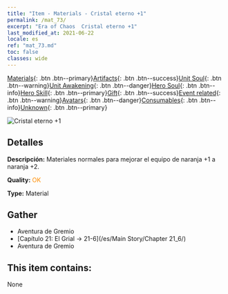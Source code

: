 ```yaml
---
title: "Item - Materials - Cristal eterno +1"
permalink: /mat_73/
excerpt: "Era of Chaos  Cristal eterno +1"
last_modified_at: 2021-06-22
locale: es
ref: "mat_73.md"
toc: false
classes: wide
---
```

 [Materials](/ItemsES/){: .btn .btn--primary}[Artifacts](/ItemsES/Artifacts/){: .btn .btn--success}[Unit Soul](/ItemsES/UnitSoul/){: .btn .btn--warning}[Unit Awakening](/ItemsES/UnitAwakening/){: .btn .btn--danger}[Hero Soul](/ItemsES/HeroSoul/){: .btn .btn--info}[Hero Skill](/ItemsES/HeroSkill/){: .btn .btn--primary}[Gift](/ItemsES/Gift/){: .btn .btn--success}[Event related](/ItemsES/Events/){: .btn .btn--warning}[Avatars](/ItemsES/Avatars/){: .btn .btn--danger}[Consumables](/ItemsES/Consumables/){: .btn .btn--info}[Unknown](/ItemsES/Unknown/){: .btn .btn--primary}

 ![Cristal eterno +1](/images/t/i_cailiao_shuijing3.png)

## Detalles
 **Descripción:** Materiales normales para mejorar el equipo de naranja +1 a naranja +2.

 **Quality:** <span style="color: #FF8C00">OK</span>

 **Type:** Material

## Gather

*    Aventura de Gremio 
*    [Capítulo 21: El Grial -> 21-6](/es/Main Story/Chapter 21_6/) 
*    Aventura de Gremio 

## This item contains:

  None


